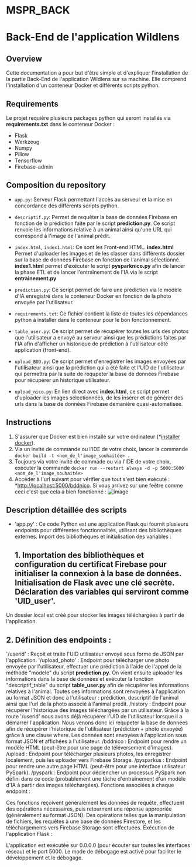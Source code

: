 # MSPR_BACK
# Back-End de l'application Wildlens


## Overview
Cette documentation a pour but d'être simple et d'expliquer l'installation de la partie Back-End de l'application Wildlens sur sa machine. Elle comprend l'installation d'un conteneur Docker et différents scripts python. 

## Requirements
Le projet requière plusieurs packages python qui seront installés via **requirements.txt** dans le conteneur Docker :
- Flask
- Werkzeug
- Numpy
- Pillow
- Tensorflow
- Firebase-admin

## Composition du repository
- `app.py`: Serveur Flask permettant l'accès au serveur et la mise en concordance des différents scripts python.

- `descriptif.py`: Permet de requêter la base de données Firebase en fonction de la prédiction faite par le script **prediction.py**. Ce script renvoie les informations relative à un animal ainsi qu'une URL qui correspond à l'image de l'animal prédit. 

- `index.html`, `index1.html`: Ce sont les Front-end HTML. **index.html** Permet d'uploader les images et de les classer dans différents dossier sur la base de données Firebase en fonction de l'animal sélectionné. **index1.html** permet d'éxécuter le script **pysparknico.py** afin de lancer la phase ETL et de lancer l'entraînement de l'IA via le script **entrainement.py**

- `prediction.py`: Ce script permet de faire une prédiction via le modèle d'IA enregistré dans le conteneur Docker en fonction de la photo envoyée par l'utilisateur.
- `requirements.txt`: Ce fichier contient la liste de toutes les dépendances python à installer dans le conteneur pour le bon fonctionnement.

- `table_user.py`: Ce script permet de récupérer toutes les urls des photos que l'utilisateur a envoyé au serveur ainsi que les prédictions faites par l'IA afin d'afficher un historique de prédiction à l'utilisateur côté application (front-end).

- `upload_BDD.py`: Ce script permet d'enregistrer les images envoyées par l'utilisateur ainsi que la prédiction qui a été faite et l'UID de l'utilisateur qui permettra par la suite de requpeter la base de données Firebase pour récupérer un historique utilisateur. 

- `upload_nico.py`: En lien direct avec **index.html**, ce script permet d'uploader les images sélectionnées, de les insérer et de générer des urls dans la base de données Firebase demanière quasi-automatisée.

## Instructions
1. S'assurer que Docker est bien installé sur votre ordinateur (*[installer docker](https://www.docker.com/products/docker-desktop/)).
2. Via un invité de commande ou l'IDE de votre choix, lancer la commande ```docker build -t <nom_de_l'image_souhaitée> .```
3. Toujours via votre invité de commade ou via l'IDE de votre choix, exécuter la commande ```docker run --restart always -d -p 5000:5000 <nom_de_l'image_souhaitée>```
4. Accéder à l'url suivant pour vérifier que tout s'est bien exécuté : *[http://localhost:5000/bddnico](http://localhost:5000/bddnico). Si vous arrivez sur une feêtre comme ceci c'est que cela a bien fonctionné : ![image](https://github.com/DorianFIGUERAS/MSPR_BACK/assets/127091847/ff00557a-6ab2-4883-85ef-49f2912c9fde)


## Description détaillée des scripts
- 'app.py' : Ce code Python est une application Flask qui fournit plusieurs endpoints pour différentes fonctionnalités, utilisant des bibliothèques externes. Import des bibliothèques et initialisation des variables :

  ## 1. Importation des bibliothèques et configuration du certificat Firebase pour initialiser la connexion à la base de données. Initialisation de Flask avec une clé secrète. Déclaration des variables qui serviront comme 'UID_user'. 
Un dossier local est créé pour stocker les images téléchargées à partir de l'application.

  ## 2. Définition des endpoints :

'/userid' : Reçoit et traite l'UID utilisateur envoyé sous forme de JSON par l'application.
'/upload_photo' : Endpoint pour télécharger une photo envoyée par l'utilisateur, effectuer une prédiction à l'aide de l'appel de la méthode "modele" du script **prediction.py**. On vient ensuite uploader les informations dans la base de données et exécuter la fonction "descriptif_table" du script **table_user.py** afin de récupérer les informations relatives à l'animal. Toutes ces informations sont renvoyées à l'application au format JSON et donc à l'utilisateur :  prédiction, descriptif de l'animal ainsi que l'url de la photo associé à l'animal prédit.
/history : Endpoint pour récupérer l'historique des images téléchargées par un utilisateur. Grâce à la route '/userid' nous avons déjà récupérer l'UID de l'utilisateur lorsque il a démarrer l'application. Nous venons donc ici requpeter la base de données afin de récupérer l'historique de l'utilisateur (prédiction + photo envoyée) grâce à une clause where. Les données sont envoyées à l'application sous format JSON et affichées à l'utilisateur.
/bddnico : Endpoint pour rendre un modèle HTML (peut-être pour une page de téléversement d'images).
/upload : Endpoint pour télécharger plusieurs photos, les enregistrer localement, puis les uploader vers Firebase Storage.
/pysparkus : Endpoint pour rendre une autre page HTML (peut-être pour une interface utilisateur PySpark).
/pyspark : Endpoint pour déclencher un processus PySpark non défini dans ce code (probablement une tâche d'entraînement d'un modèle d'IA à partir des images téléchargées).
Fonctions associées à chaque endpoint :

Ces fonctions reçoivent généralement les données de requête, effectuent des opérations nécessaires, puis retournent une réponse appropriée (généralement au format JSON).
Des opérations telles que la manipulation de fichiers, les requêtes à une base de données Firestore, et les téléchargements vers Firebase Storage sont effectuées.
Exécution de l'application Flask :

L'application est exécutée sur 0.0.0.0 (pour écouter sur toutes les interfaces réseau) et le port 5000.
Le mode de débogage est activé pour faciliter le développement et le débogage.


